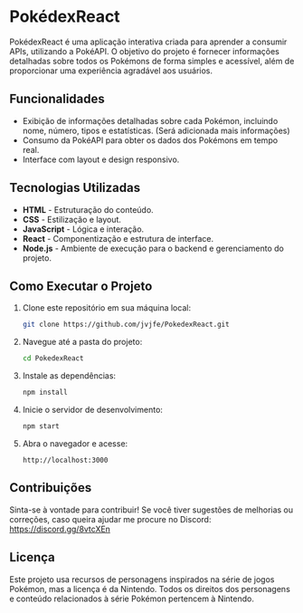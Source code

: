 # PokédexReact

PokédexReact é uma aplicação interativa criada para aprender a consumir APIs, utilizando a PokéAPI. O objetivo do projeto é fornecer informações detalhadas sobre todos os Pokémons de forma simples e acessível, além de proporcionar uma experiência agradável aos usuários.

## Funcionalidades

- Exibição de informações detalhadas sobre cada Pokémon, incluindo nome, número, tipos e estatísticas. (Será adicionada mais informações)
- Consumo da PokéAPI para obter os dados dos Pokémons em tempo real.
- Interface com layout e design responsivo.

## Tecnologias Utilizadas

- **HTML** - Estruturação do conteúdo.
- **CSS** - Estilização e layout.
- **JavaScript** - Lógica e interação.
- **React** - Componentização e estrutura de interface.
- **Node.js** - Ambiente de execução para o backend e gerenciamento do projeto.

## Como Executar o Projeto

1. Clone este repositório em sua máquina local:
   ```bash
   git clone https://github.com/jvjfe/PokedexReact.git
   ```

2. Navegue até a pasta do projeto:
   ```bash
   cd PokedexReact
   ```

3. Instale as dependências:
   ```bash
   npm install
   ```

4. Inicie o servidor de desenvolvimento:
   ```bash
   npm start
   ```

5. Abra o navegador e acesse:
   ```
   http://localhost:3000
   ```

## Contribuições

Sinta-se à vontade para contribuir! Se você tiver sugestões de melhorias ou correções, caso queira ajudar me procure no Discord: https://discord.gg/8vtcXEn 

## Licença

Este projeto usa recursos de personagens inspirados na série de jogos Pokémon, mas a licença é da Nintendo. Todos os direitos dos personagens e conteúdo relacionados à série Pokémon pertencem à Nintendo.

